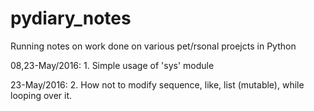 # pydiary_notes
Running notes on work done on various pet/rsonal proejcts in Python 

08,23-May/2016: 1. Simple usage of 'sys' module

23-May/2016: 2. How not to modify sequence, like, list (mutable), while looping over it.
